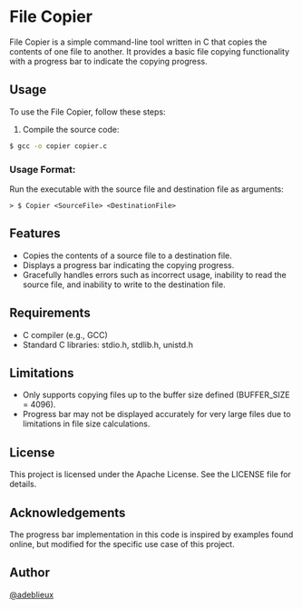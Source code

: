 # File Copier

File Copier is a simple command-line tool written in C that copies the contents of one file to another. It provides a basic file copying functionality with a progress bar to indicate the copying progress.

## Usage

To use the File Copier, follow these steps:

1. Compile the source code:
```bash
$ gcc -o copier copier.c
```
   
### Usage Format:
Run the executable with the source file and destination file as arguments:
```
> $ Copier <SourceFile> <DestinationFile>
```
## Features
- Copies the contents of a source file to a destination file.
- Displays a progress bar indicating the copying progress.
- Gracefully handles errors such as incorrect usage, inability to read the source file, and inability to write to the destination file.

## Requirements
- C compiler (e.g., GCC)
- Standard C libraries: stdio.h, stdlib.h, unistd.h

## Limitations
- Only supports copying files up to the buffer size defined (BUFFER_SIZE = 4096).
- Progress bar may not be displayed accurately for very large files due to limitations in file size calculations.

## License
This project is licensed under the Apache License. See the LICENSE file for details.

## Acknowledgements
The progress bar implementation in this code is inspired by examples found online, but modified for the specific use case of this project.

## Author
[@adeblieux](https://github.com/adeblieux)
